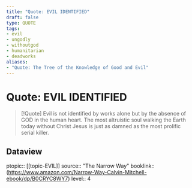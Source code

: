 ```yaml
---
title: "Quote: EVIL IDENTIFIED"
draft: false
type: QUOTE
tags:
- evil
- ungodly
- withoutgod
- humanitarian
- deadworks
aliases:
- "Quote: The Tree of the Knowledge of Good and Evil"
---
```


# Quote: EVIL IDENTIFIED
> [!Quote]
> Evil is not identified by works alone but by the absence of GOD in the human heart. The most altruistic soul walking the Earth today without Christ Jesus is just as damned as the most prolific serial killer.

## Dataview
ptopic:: [[topic-EVIL]]
source:: "The Narrow Way"
booklink:: (https://www.amazon.com/Narrow-Way-Calvin-Mitchell-ebook/dp/B0CRYC8WY7)
level:: 4
